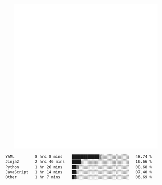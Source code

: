 <div align="center">
    <a href="https://konst.fish">
        <img src="https://raw.githubusercontent.com/konstfish/konstfish/master/fish.svg" alt="Logo" width="450"/>
    </a>
</div>

<!--START_SECTION:waka-->

```text
YAML         8 hrs 8 mins    ████████████▒░░░░░░░░░░░░   48.74 %
Jinja2       2 hrs 46 mins   ████░░░░░░░░░░░░░░░░░░░░░   16.66 %
Python       1 hr 26 mins    ██▒░░░░░░░░░░░░░░░░░░░░░░   08.68 %
JavaScript   1 hr 14 mins    ██░░░░░░░░░░░░░░░░░░░░░░░   07.40 %
Other        1 hr 7 mins     █▓░░░░░░░░░░░░░░░░░░░░░░░   06.69 %
```

<!--END_SECTION:waka-->
